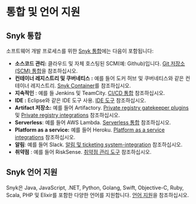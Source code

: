 # 통합 및 언어 지원

## Snyk 통합

소프트웨어 개발 프로세스를 위한 [Snyk 통합](https://docs.snyk.io/integrations)에는 다음이 포함됩니다:

* **소스코드 관리:** 클라우드 및 자체 호스팅된 SCM(예: Github)입니다. [Git 저장소(SCM) 통합](../../features/integrations/git-repository-scm-integrations/)을 참조하십시오.
* **컨테이너 레지스트리 및 쿠버네티스  :** 예를 들어 도커 허브 및 쿠버네티스와 같은 컨테이너 레지스트리. [Snyk Container](https://docs.snyk.io/snyk-container)를 참조하십시오.
* **지속적인** : 예를 들 Jenkins 및 TeamCity. [CI/CD 통합](https://docs.snyk.io/integrations/ci-cd-integrations) 참조하십시오.&#x20;
* **IDE :** Eclipse와 같은 IDE 도구 사용. [IDE 도구](https://docs.snyk.io/integrations/ide-tools) 참조하십시오.
* **Artifact 저장소:** 예를 들어 Artifactory. [Private registry gatekeeper plugins](https://docs.snyk.io/integrations/private-registry-gatekeeper-plugins) 및 [Private registry integrations](https://docs.snyk.io/integrations/private-registry-integrations) 참조하십시오.
* **Serverless**: 예를 들어 AWS Lambda. [Serverless 통합](https://docs.snyk.io/integrations/serverless-integrations) 참조하십시오.
* **Platform as a service:** 예를 들어 Heroku. [Platform as a service integrations](https://docs.snyk.io/integrations/platform-as-a-service-integrations) 참조하십시오.
* **알림**: 예를 들어 Slack. [알림 및 ticketing system-integration](https://docs.snyk.io/integrations/notifications-ticketing-system-integrations) 참조하십시오.
* **취약점** : 예를 들어 RiskSense. [취약점 관리 도구](../../features/integrations/vulnerability-management-tools/) 참조하십시오.

## Snyk 언어 지원

Snyk은 Java, JavaScript, .NET, Python, Golang, Swift, Objective-C, Ruby, Scala, PHP 및 Elixir를 포함한 다양한 언어를 지원합니다. [언어 지원](../../products/snyk-code/snyk-code-language-and-framework-support.md)을 참조하십시오.

